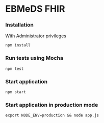 # EBMeDS FHIR

### Installation

With Administrator privileges

    npm install

### Run tests using Mocha

    npm test

### Start application

    npm start

### Start application in production mode

    export NODE_ENV=production && node app.js